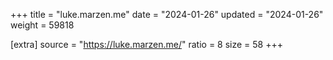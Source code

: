 +++
title = "luke.marzen.me"
date = "2024-01-26"
updated = "2024-01-26"
weight = 59818

[extra]
source = "https://luke.marzen.me/"
ratio = 8
size = 58
+++
